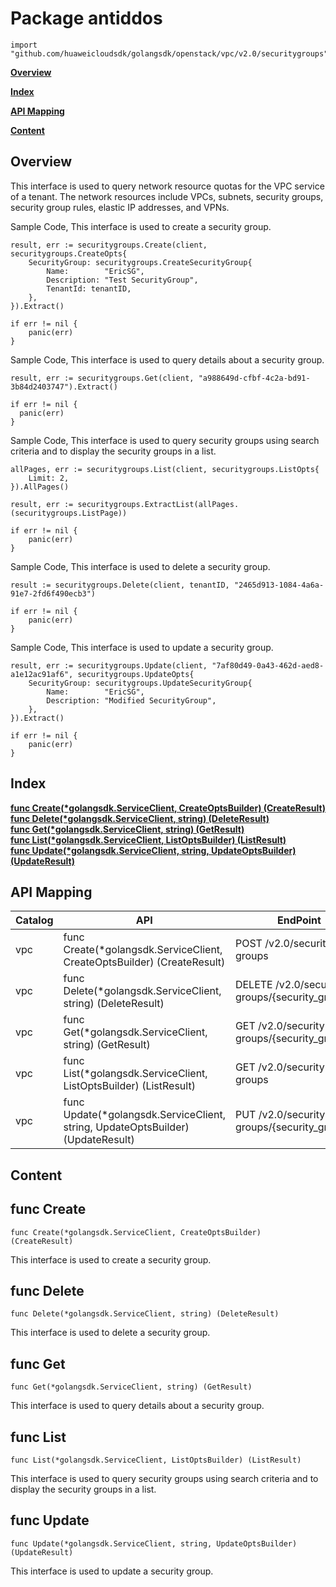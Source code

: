 # Package antiddos
    import "github.com/huaweicloudsdk/golangsdk/openstack/vpc/v2.0/securitygroups"
**[Overview](#overview)**  

**[Index](#index)**  

**[API Mapping](#api-mapping)**  

**[Content](#content)**  

## Overview
This interface is used to query network resource quotas for the VPC service of a tenant. The network resources include VPCs, subnets, security groups, security group rules, elastic IP addresses, and VPNs.

Sample Code, This interface is used to create a security group.

    
    result, err := securitygroups.Create(client, securitygroups.CreateOpts{
        SecurityGroup: securitygroups.CreateSecurityGroup{
            Name:        "EricSG",
            Description: "Test SecurityGroup",
            TenantId: tenantID,
        },
    }).Extract()
    
    if err != nil {
        panic(err)
    }
    
Sample Code, This interface is used to query details about a security group.

    
    result, err := securitygroups.Get(client, "a988649d-cfbf-4c2a-bd91-3b84d2403747").Extract()
    
    if err != nil {
      panic(err)
    }
    
Sample Code, This interface is used to query security groups using search criteria and to display the security groups in a list.

    
    allPages, err := securitygroups.List(client, securitygroups.ListOpts{
        Limit: 2,
    }).AllPages()
    
    result, err := securitygroups.ExtractList(allPages.(securitygroups.ListPage))
    
    if err != nil {
        panic(err)
    }
    
Sample Code, This interface is used to delete a security group.

    
    result := securitygroups.Delete(client, tenantID, "2465d913-1084-4a6a-91e7-2fd6f490ecb3")
    
    if err != nil {
        panic(err)
    }
    
Sample Code, This interface is used to update a security group.

    
    result, err := securitygroups.Update(client, "7af80d49-0a43-462d-aed8-a1e12ac91af6", securitygroups.UpdateOpts{
        SecurityGroup: securitygroups.UpdateSecurityGroup{
            Name:        "EricSG",
            Description: "Modified SecurityGroup",
        },
    }).Extract()
    
    if err != nil {
        panic(err)
    }
## Index
**[func Create(*golangsdk.ServiceClient, CreateOptsBuilder) (CreateResult)](#func-create)**  
**[func Delete(*golangsdk.ServiceClient, string) (DeleteResult)](#func-delete)**  
**[func Get(*golangsdk.ServiceClient, string) (GetResult)](#func-get)**  
**[func List(*golangsdk.ServiceClient, ListOptsBuilder) (ListResult)](#func-list)**  
**[func Update(*golangsdk.ServiceClient, string, UpdateOptsBuilder) (UpdateResult)](#func-update)**  
## API Mapping
|Catalog|API|EndPoint|
|----|---|--------|
|vpc|func Create(*golangsdk.ServiceClient, CreateOptsBuilder) (CreateResult)|POST /v2.0/security-groups|
|vpc|func Delete(*golangsdk.ServiceClient, string) (DeleteResult)|DELETE /v2.0/security-groups/{security_group_id}|
|vpc|func Get(*golangsdk.ServiceClient, string) (GetResult)|GET /v2.0/security-groups/{security_group_id}|
|vpc|func List(*golangsdk.ServiceClient, ListOptsBuilder) (ListResult)|GET /v2.0/security-groups|
|vpc|func Update(*golangsdk.ServiceClient, string, UpdateOptsBuilder) (UpdateResult)|PUT /v2.0/security-groups/{security_group_id}|
## Content
## func Create
    func Create(*golangsdk.ServiceClient, CreateOptsBuilder) (CreateResult)  
This interface is used to create a security group.
## func Delete
    func Delete(*golangsdk.ServiceClient, string) (DeleteResult)  
This interface is used to delete a security group.
## func Get
    func Get(*golangsdk.ServiceClient, string) (GetResult)  
This interface is used to query details about a security group.
## func List
    func List(*golangsdk.ServiceClient, ListOptsBuilder) (ListResult)  
This interface is used to query security groups using search criteria and to display the security groups in a list.
## func Update
    func Update(*golangsdk.ServiceClient, string, UpdateOptsBuilder) (UpdateResult)  
This interface is used to update a security group.
